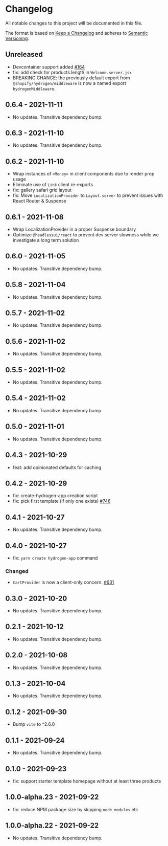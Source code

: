 # Changelog

All notable changes to this project will be documented in this file.

The format is based on [Keep a Changelog](http://keepachangelog.com/en/1.0.0/)
and adheres to [Semantic Versioning](http://semver.org/spec/v2.0.0.html).

## Unreleased

- Devcontainer support added [#164](https://github.com/Shopify/hydrogen/pull/164)
- fix: add check for products.length in `Welcome.server.jsx`
- BREAKING CHANGE: the previously default export from `@shopify/hydrogen/middleware` is now a named export `hydrogenMiddleware`.

## 0.6.4 - 2021-11-11

- No updates. Transitive dependency bump.

## 0.6.3 - 2021-11-10

- No updates. Transitive dependency bump.

## 0.6.2 - 2021-11-10

- Wrap instances of `<Money>` in client components due to render prop usage
- Eliminate use of `Link` client re-exports
- fix: gallery safari grid layout
- fix: Move `LocalizationProvider` to `Layout.server` to prevent issues with React Router & Suspense

## 0.6.1 - 2021-11-08

- Wrap LocalizationProvider in a proper Suspense boundary
- Optimize `@headlessui/react` to prevent dev server slowness while we investigate a long term solution

## 0.6.0 - 2021-11-05

- No updates. Transitive dependency bump.

## 0.5.8 - 2021-11-04

- No updates. Transitive dependency bump.

## 0.5.7 - 2021-11-02

- No updates. Transitive dependency bump.

## 0.5.6 - 2021-11-02

- No updates. Transitive dependency bump.

## 0.5.5 - 2021-11-02

- No updates. Transitive dependency bump.

## 0.5.4 - 2021-11-02

- No updates. Transitive dependency bump.

## 0.5.0 - 2021-11-01

- No updates. Transitive dependency bump.

## 0.4.3 - 2021-10-29

- feat: add opinionated defaults for caching

## 0.4.2 - 2021-10-29

- fix: create-hydrogen-app creation script
- fix: pick first template (if only one exists) [#746](https://github.com/Shopify/hydrogen/pull/746)

## 0.4.1 - 2021-10-27

- No updates. Transitive dependency bump.

## 0.4.0 - 2021-10-27

- fix: `yarn create hydrogen-app` command

### Changed

- `CartProvider` is now a client-only concern. [#631](https://github.com/Shopify/hydrogen/pull/631)

## 0.3.0 - 2021-10-20

- No updates. Transitive dependency bump.

## 0.2.1 - 2021-10-12

- No updates. Transitive dependency bump.

## 0.2.0 - 2021-10-08

- No updates. Transitive dependency bump.

## 0.1.3 - 2021-10-04

- No updates. Transitive dependency bump.

## 0.1.2 - 2021-09-30

- Bump `vite` to ^2.6.0

## 0.1.1 - 2021-09-24

- No updates. Transitive dependency bump.

## 0.1.0 - 2021-09-23

- fix: support starter template homepage without at least three products

## 1.0.0-alpha.23 - 2021-09-22

- fix: reduce NPM package size by skipping `node_modules` etc

## 1.0.0-alpha.22 - 2021-09-22

- No updates. Transitive dependency bump.
